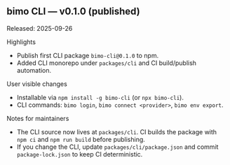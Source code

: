 ## bimo CLI — v0.1.0 (published)

Released: 2025-09-26

Highlights
- Publish first CLI package `bimo-cli@0.1.0` to npm.
- Added CLI monorepo under `packages/cli` and CI build/publish automation.

User visible changes
- Installable via `npm install -g bimo-cli` (or `npx bimo-cli`).
- CLI commands: `bimo login`, `bimo connect <provider>`, `bimo env export`.

Notes for maintainers
- The CLI source now lives at `packages/cli`. CI builds the package with `npm ci` and `npm run build` before publishing.
- If you change the CLI, update `packages/cli/package.json` and commit `package-lock.json` to keep CI deterministic.


